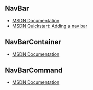 ## NavBar
- [MSDN Documentation](http://msdn.microsoft.com/en-us/library/windows/apps/dn301893.aspx)
- [MSDN Quickstart: Adding a nav bar](http://msdn.microsoft.com/en-us/library/windows/apps/dn376409.aspx)

## NavBarContainer
- [MSDN Documentation](http://msdn.microsoft.com/en-us/library/windows/apps/dn301875.aspx)

## NavBarCommand
- [MSDN Documentation](http://msdn.microsoft.com/en-us/library/windows/apps/dn301859.aspx)
